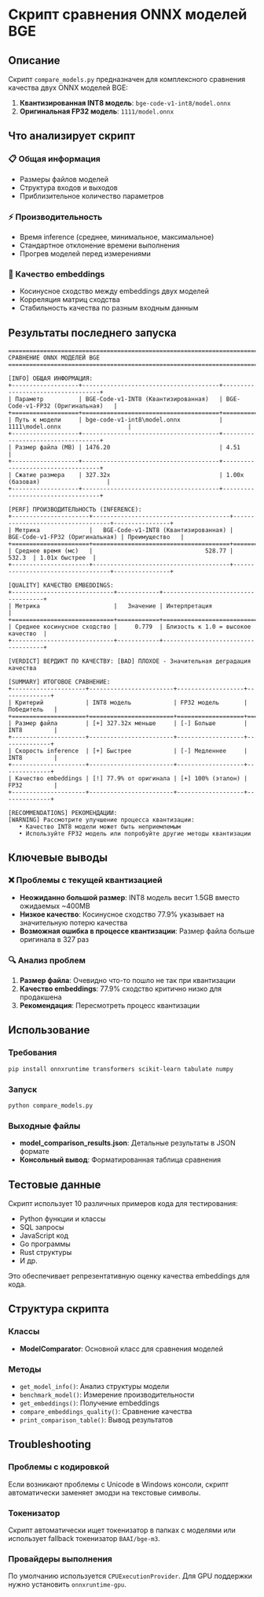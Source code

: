 # Скрипт сравнения ONNX моделей BGE

## Описание

Скрипт `compare_models.py` предназначен для комплексного сравнения качества двух ONNX моделей BGE:

1. **Квантизированная INT8 модель**: `bge-code-v1-int8/model.onnx`
2. **Оригинальная FP32 модель**: `1111/model.onnx`

## Что анализирует скрипт

### 📋 Общая информация
- Размеры файлов моделей
- Структура входов и выходов
- Приблизительное количество параметров

### ⚡ Производительность
- Время inference (среднее, минимальное, максимальное)
- Стандартное отклонение времени выполнения
- Прогрев моделей перед измерениями

### 🎯 Качество embeddings
- Косинусное сходство между embeddings двух моделей
- Корреляция матриц сходства
- Стабильность качества по разным входным данным

## Результаты последнего запуска

```
================================================================================
СРАВНЕНИЕ ONNX МОДЕЛЕЙ BGE
================================================================================

[INFO] ОБЩАЯ ИНФОРМАЦИЯ:
+-------------------+---------------------------------------+-----------------------------------+
| Параметр          | BGE-Code-v1-INT8 (Квантизированная)   | BGE-Code-v1-FP32 (Оригинальная)   |
+===================+=======================================+===================================+
| Путь к модели     | bge-code-v1-int8\model.onnx           | 1111\model.onnx                   |
+-------------------+---------------------------------------+-----------------------------------+
| Размер файла (MB) | 1476.20                               | 4.51                              |
+-------------------+---------------------------------------+-----------------------------------+
| Сжатие размера    | 327.32x                               | 1.00x (базовая)                   |
+-------------------+---------------------------------------+-----------------------------------+

[PERF] ПРОИЗВОДИТЕЛЬНОСТЬ (INFERENCE):
+----------------------+---------------------------------------+-----------------------------------+----------------+
| Метрика              |   BGE-Code-v1-INT8 (Квантизированная) |   BGE-Code-v1-FP32 (Оригинальная) | Преимущество   |
+======================+=======================================+===================================+================+
| Среднее время (мс)   |                                528.77 |                            532.3  | 1.01x быстрее  |
+----------------------+---------------------------------------+-----------------------------------+----------------+

[QUALITY] КАЧЕСТВО EMBEDDINGS:
+-----------------------------+------------+------------------------------------+
| Метрика                     |   Значение | Интерпретация                      |
+=============================+============+====================================+
| Среднее косинусное сходство |     0.779  | Близость к 1.0 = высокое качество  |
+-----------------------------+------------+------------------------------------+

[VERDICT] ВЕРДИКТ ПО КАЧЕСТВУ: [BAD] ПЛОХОЕ - Значительная деградация качества

[SUMMARY] ИТОГОВОЕ СРАВНЕНИЕ:
+---------------------+------------------------+-------------------+--------------+
| Критерий            | INT8 модель            | FP32 модель       | Победитель   |
+=====================+========================+===================+==============+
| Размер файла        | [+] 327.32x меньше     | [-] Больше        | INT8         |
+---------------------+------------------------+-------------------+--------------+
| Скорость inference  | [+] Быстрее            | [-] Медленнее     | INT8         |
+---------------------+------------------------+-------------------+--------------+
| Качество embeddings | [!] 77.9% от оригинала | [+] 100% (эталон) | FP32         |
+---------------------+------------------------+-------------------+--------------+

[RECOMMENDATIONS] РЕКОМЕНДАЦИИ:
[WARNING] Рассмотрите улучшение процесса квантизации:
   • Качество INT8 модели может быть неприемлемым
   • Используйте FP32 модель или попробуйте другие методы квантизации
```

## Ключевые выводы

### ❌ Проблемы с текущей квантизацией
- **Неожиданно большой размер**: INT8 модель весит 1.5GB вместо ожидаемых ~400MB
- **Низкое качество**: Косинусное сходство 77.9% указывает на значительную потерю качества
- **Возможная ошибка в процессе квантизации**: Размер файла больше оригинала в 327 раз

### 🔍 Анализ проблем
1. **Размер файла**: Очевидно что-то пошло не так при квантизации
2. **Качество embeddings**: 77.9% сходство критично низко для продакшена
3. **Рекомендация**: Пересмотреть процесс квантизации

## Использование

### Требования
```bash
pip install onnxruntime transformers scikit-learn tabulate numpy
```

### Запуск
```bash
python compare_models.py
```

### Выходные файлы
- **model_comparison_results.json**: Детальные результаты в JSON формате
- **Консольный вывод**: Форматированная таблица сравнения

## Тестовые данные

Скрипт использует 10 различных примеров кода для тестирования:
- Python функции и классы  
- SQL запросы
- JavaScript код
- Go программы
- Rust структуры
- И др.

Это обеспечивает репрезентативную оценку качества embeddings для кода.

## Структура скрипта

### Классы
- **ModelComparator**: Основной класс для сравнения моделей

### Методы
- `get_model_info()`: Анализ структуры модели
- `benchmark_model()`: Измерение производительности  
- `get_embeddings()`: Получение embeddings
- `compare_embeddings_quality()`: Сравнение качества
- `print_comparison_table()`: Вывод результатов

## Troubleshooting

### Проблемы с кодировкой
Если возникают проблемы с Unicode в Windows консоли, скрипт автоматически заменяет эмодзи на текстовые символы.

### Токенизатор
Скрипт автоматически ищет токенизатор в папках с моделями или использует fallback токенизатор `BAAI/bge-m3`.

### Провайдеры выполнения
По умолчанию используется `CPUExecutionProvider`. Для GPU поддержки нужно установить `onnxruntime-gpu`.